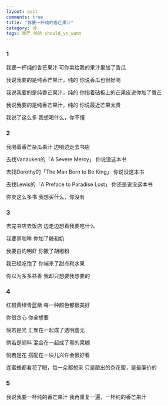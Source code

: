 ```yaml
---
layout: post
comments: true
title: "我要一杯纯的香芒果汁"
category: 诗
tags: 香芒 纯洁 should_vs_want
---
```


### 1
我要一杯纯的香芒果汁
可你卖给我的果汁里加了香瓜

我说我要的是纯香芒果汁，纯的
你说香瓜也很好喝

我说我要的是纯香芒果汁，纯的
你指着砧板上的芒果皮说你加了香芒

我说我要的是纯香芒果汁，纯的
你说最近芒果太贵

我说了这么多
我想喝什么，你不懂

### 2
我喝着香芒杂瓜果汁
边喝边走去书店

去找Vanauken的「A Severe Mercy」 
你说没这本书

去找Dorothy的「The Man Born to Be King」 
你说没这本书

去找Lewis的「A Preface to Paradise Lost」 
你还是说没这本书

你卖这么多书
我想买什么，你没有

### 3
去完书店去饭店
边走边想着我要吃什么

我要黑咖啡
你加了糖和奶

我要白灼明虾
你撒了胡椒粉

我已经吃饱了
你端来了甜点和水果

你以为多多益善
我却只想要我想要的

### 4
红橙黄绿青蓝紫
每一种颜色都很美好

你很贪心
你全想要

倘若是光
汇聚在一起成了透明虚无

倘若是颜料
混合在一起成了黑的浆糊

倘若是花
搭配在一块儿兴许会很好看

连蜜蜂都看花了眼，每一朵都想采
只是酿出的杂花蜜，是最廉价的

### 5
我说我要一杯纯的香芒果汁
我再重复一遍，一杯纯的香芒果汁






